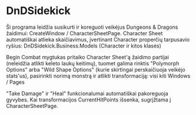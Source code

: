 # DnDSidekick
Ši programa leidžia susikurti ir koreguoti veikėjus Dungeons & Dragons žaidimui: CreateWindow / CharacterSheetPage. Character Sheet automatiškai atlieka skaičiavimus, įvertinant Character properčių tarpusavio ryšius: DnDSidekick.Business.Models (Character ir kitos klasės)

Begin Combat mygtukas pritaiko Character Sheet'ą žaidimo partijai (neleidžia atlikti keleto laukų keitimų), tuomet galima rinktis "Polymorph Options" arba "Wild Shape Options"
(kurie skirtingai perskaičiuoja veikėjo stats'us), pasirinkti norimą monstrą ir atlikti transformaciją: visi kiti Windows / Pages

"Take Damage" ir "Heal" funkcionalumai automatiškai pakoreguoja gyvybes. Kai transformacijos CurrentHitPoints išsenka, sugrįžtama į CharacterSheetPage.
